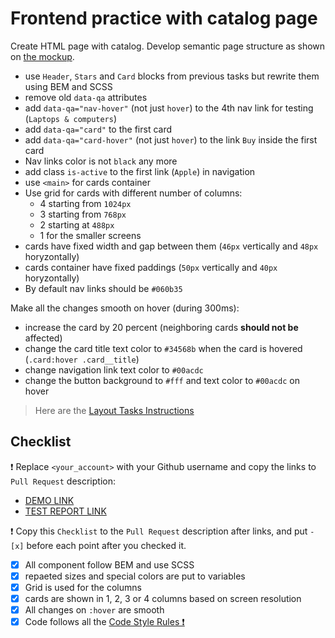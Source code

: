 # Frontend practice with catalog page

Create HTML page with catalog. Develop semantic page structure as shown on [the mockup](https://www.figma.com/file/ojkArVazq7vsX0nbpn9CxZ/Moyo-%2F-Catalog-(ENG)?node-id=32249%3A354).

+ use `Header`, `Stars` and `Card` blocks from previous tasks but rewrite them using BEM and SCSS
+ remove old `data-qa` attributes
+ add `data-qa="nav-hover"` (not just `hover`) to the 4th nav link for testing (`Laptops & computers`)
+ add `data-qa="card"` to the first card
+ add `data-qa="card-hover"` (not just `hover`) to the link `Buy` inside the first card
+ Nav links color is not `black` any more
+ add class `is-active` to the first link (`Apple`) in navigation
+ use `<main>` for cards container 
+ Use grid for cards with different number of columns:
  + 4 starting from `1024px`
  + 3 starting from `768px`
  + 2 starting at `488px`
  + 1 for the smaller screens
+ cards have fixed width and gap between them (`46px` vertically and `48px` horyzontally)
+ cards container have fixed paddings (`50px` vertically and `40px` horyzontally)
+ By default nav links should be `#060b35`

Make all the changes smooth on hover (during 300ms):
+ increase the card by 20 percent (neighboring cards **should not be** affected)
+ change the card title text color to `#34568b` when the card is hovered (`.card:hover .card__title`)
+ change navigation link text color to `#00acdc`
+ change the button background to `#fff` and text color to `#00acdc` on hover

> Here are the [Layout Tasks Instructions](https://mate-academy.github.io/layout_task-guideline)

## Checklist

❗️ Replace `<your_account>` with your Github username and copy the links to `Pull Request` description:
- [DEMO LINK](https://chrishryts.github.io/layout_catalog/)
- [TEST REPORT LINK](https://chrishryts.github.io/layout_catalog/report/html_report/)

❗️ Copy this `Checklist` to the `Pull Request` description after links, and put `- [x]` before each point after you checked it.

- [x] All component follow BEM and use SCSS
- [x] repaeted sizes and special colors are put to variables
- [x] Grid is used for the columns
- [x] cards are shown in 1, 2, 3 or 4 columns based on screen resolution
- [x] All changes on `:hover` are smooth
- [x] Code follows all the [Code Style Rules ❗️](https://mate-academy.github.io/layout_task-guideline/html-css-code-style-rules)
